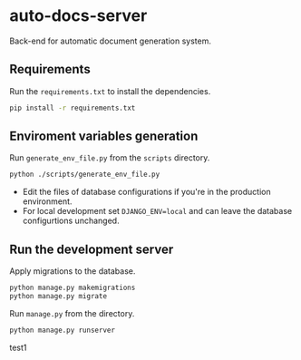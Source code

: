 # auto-docs-server
Back-end for automatic document generation system.

## Requirements

Run the `requirements.txt` to install the dependencies.

```sh
pip install -r requirements.txt
```

## Enviroment variables generation

Run `generate_env_file.py` from the `scripts` directory.

```sh
python ./scripts/generate_env_file.py
```

- Edit the files of database configurations if you're in the production environment.
- For local development set `DJANGO_ENV=local` and can leave the database configurtions unchanged.

## Run the development server

Apply migrations to the database.

```sh
python manage.py makemigrations
python manage.py migrate
```

Run `manage.py` from the directory.

```sh
python manage.py runserver
```


test1
